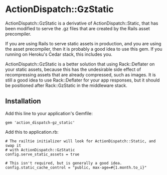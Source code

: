# ActionDispatch::GzStatic

ActionDispatch::GzStatic is a derivative of ActionDispatch::Static, that has
been modified to serve the .gz files that are created by the Rails asset
precompiler.

If you are using Rails to serve static assets in production, and
you are using the asset precompiler, then it is probably a good idea to use this
gem. If you running on Heroku's Cedar stack, this includes you.

ActionDispatch::GzStatic is a better solution that using Rack::Deflater on your
static assets, because this has the undesirable side effect of recompressing
assets that are already compressed, such as images. It is still a good idea to
use Rack::Deflater for your app responses, but it should be positioned after
Rack::GzStatic in the middleware stack.

## Installation

Add this line to your application's Gemfile:

    gem 'action_dispatch-gz_static'

Add this to application.rb:

    # The railtie initializer will look for ActionDispatch::Static, and swap it
    # with ActionDispatch::GzStatic
    config.serve_static_assets = true

    # This isn't required, but is generally a good idea.
    config.static_cache_control = "public, max-age=#{1.month.to_i}"
